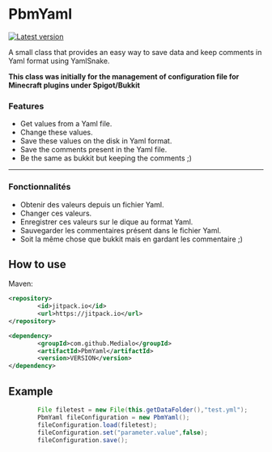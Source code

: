 # PbmYaml
[![Latest version](https://jitpack.io/v/Medialo/PbmYaml.svg)](https://jitpack.io/#Medialo/PbmYaml)

A small class that provides an easy way to save data and keep comments in Yaml format using YamlSnake.

**This class was initially for the management of configuration file for Minecraft plugins under Spigot/Bukkit**

### Features

- Get values from a Yaml file.
- Change these values.
- Save these values on the disk in Yaml format.
- Save the comments present in the Yaml file.
- Be the same as bukkit but keeping the comments ;)

------------
### Fonctionnalités

- Obtenir des valeurs depuis un fichier Yaml.
- Changer ces valeurs.
- Enregistrer ces valeurs sur le dique au format Yaml.
- Sauvegarder les commentaires présent dans le fichier Yaml.
- Soit la même chose que bukkit mais en gardant les commentaire ;)


## How to use

Maven:

```XML
<repository>
        <id>jitpack.io</id>
        <url>https://jitpack.io</url>
</repository>
```

```XML
<dependency>
        <groupId>com.github.Medialo</groupId>
        <artifactId>PbmYaml</artifactId>
        <version>VERSION</version>
</dependency>
```

## Example 

```JAVA
        File filetest = new File(this.getDataFolder(),"test.yml");
        PbmYaml fileConfiguration = new PbmYaml();
        fileConfiguration.load(filetest);
        fileConfiguration.set("parameter.value",false);
        fileConfiguration.save();
```  
